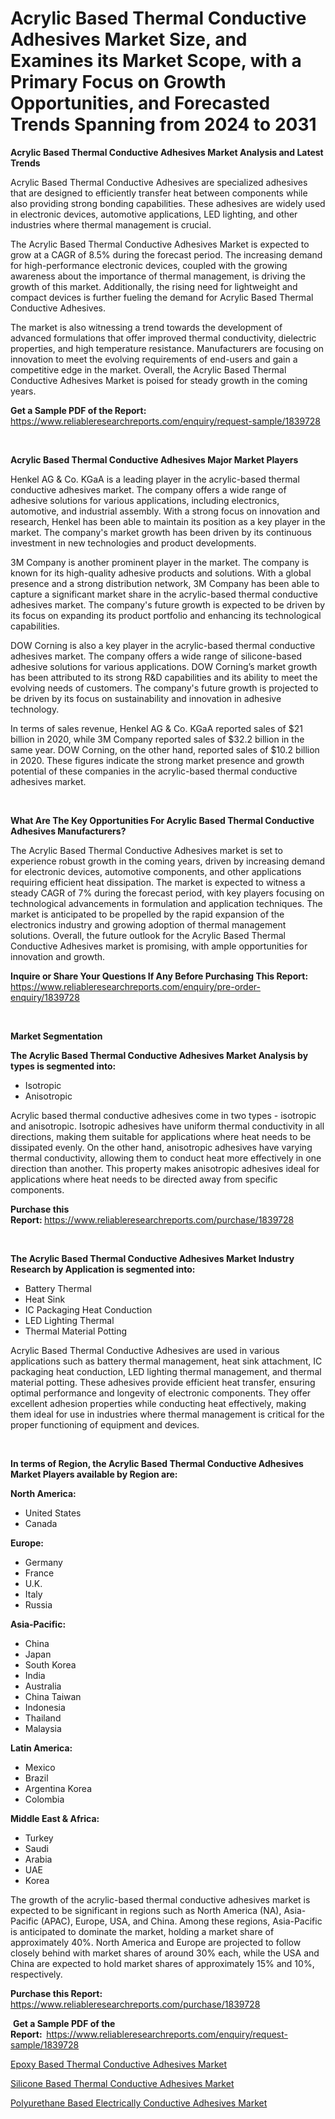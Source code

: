 <p><h1>Acrylic Based Thermal Conductive Adhesives Market Size, and Examines its Market Scope, with a Primary Focus on Growth Opportunities, and Forecasted Trends Spanning from 2024 to 2031</h1></p><p><strong>Acrylic Based Thermal Conductive Adhesives Market Analysis and Latest Trends</strong></p>
<p><p>Acrylic Based Thermal Conductive Adhesives are specialized adhesives that are designed to efficiently transfer heat between components while also providing strong bonding capabilities. These adhesives are widely used in electronic devices, automotive applications, LED lighting, and other industries where thermal management is crucial.</p><p>The Acrylic Based Thermal Conductive Adhesives Market is expected to grow at a CAGR of 8.5% during the forecast period. The increasing demand for high-performance electronic devices, coupled with the growing awareness about the importance of thermal management, is driving the growth of this market. Additionally, the rising need for lightweight and compact devices is further fueling the demand for Acrylic Based Thermal Conductive Adhesives.</p><p>The market is also witnessing a trend towards the development of advanced formulations that offer improved thermal conductivity, dielectric properties, and high temperature resistance. Manufacturers are focusing on innovation to meet the evolving requirements of end-users and gain a competitive edge in the market. Overall, the Acrylic Based Thermal Conductive Adhesives Market is poised for steady growth in the coming years.</p></p>
<p><strong>Get a Sample PDF of the Report:&nbsp;</strong> <a href="https://www.reliableresearchreports.com/enquiry/request-sample/1839728">https://www.reliableresearchreports.com/enquiry/request-sample/1839728</a></p>
<p>&nbsp;</p>
<p><strong>Acrylic Based Thermal Conductive Adhesives Major Market Players</strong></p>
<p><p>Henkel AG & Co. KGaA is a leading player in the acrylic-based thermal conductive adhesives market. The company offers a wide range of adhesive solutions for various applications, including electronics, automotive, and industrial assembly. With a strong focus on innovation and research, Henkel has been able to maintain its position as a key player in the market. The company's market growth has been driven by its continuous investment in new technologies and product developments.</p><p>3M Company is another prominent player in the market. The company is known for its high-quality adhesive products and solutions. With a global presence and a strong distribution network, 3M Company has been able to capture a significant market share in the acrylic-based thermal conductive adhesives market. The company's future growth is expected to be driven by its focus on expanding its product portfolio and enhancing its technological capabilities.</p><p>DOW Corning is also a key player in the acrylic-based thermal conductive adhesives market. The company offers a wide range of silicone-based adhesive solutions for various applications. DOW Corning’s market growth has been attributed to its strong R&D capabilities and its ability to meet the evolving needs of customers. The company's future growth is projected to be driven by its focus on sustainability and innovation in adhesive technology.</p><p>In terms of sales revenue, Henkel AG & Co. KGaA reported sales of $21 billion in 2020, while 3M Company reported sales of $32.2 billion in the same year. DOW Corning, on the other hand, reported sales of $10.2 billion in 2020. These figures indicate the strong market presence and growth potential of these companies in the acrylic-based thermal conductive adhesives market.</p></p>
<p>&nbsp;</p>
<p><strong>What Are The Key Opportunities For Acrylic Based Thermal Conductive Adhesives Manufacturers?</strong></p>
<p><p>The Acrylic Based Thermal Conductive Adhesives market is set to experience robust growth in the coming years, driven by increasing demand for electronic devices, automotive components, and other applications requiring efficient heat dissipation. The market is expected to witness a steady CAGR of 7% during the forecast period, with key players focusing on technological advancements in formulation and application techniques. The market is anticipated to be propelled by the rapid expansion of the electronics industry and growing adoption of thermal management solutions. Overall, the future outlook for the Acrylic Based Thermal Conductive Adhesives market is promising, with ample opportunities for innovation and growth.</p></p>
<p><strong>Inquire or Share Your Questions If Any Before Purchasing This Report:</strong> <a href="https://www.reliableresearchreports.com/enquiry/pre-order-enquiry/1839728">https://www.reliableresearchreports.com/enquiry/pre-order-enquiry/1839728</a></p>
<p>&nbsp;</p>
<p><strong>Market Segmentation</strong></p>
<p><strong>The Acrylic Based Thermal Conductive Adhesives Market Analysis by types is segmented into:</strong></p>
<p><ul><li>Isotropic</li><li>Anisotropic</li></ul></p>
<p><p>Acrylic based thermal conductive adhesives come in two types - isotropic and anisotropic. Isotropic adhesives have uniform thermal conductivity in all directions, making them suitable for applications where heat needs to be dissipated evenly. On the other hand, anisotropic adhesives have varying thermal conductivity, allowing them to conduct heat more effectively in one direction than another. This property makes anisotropic adhesives ideal for applications where heat needs to be directed away from specific components.</p></p>
<p><strong>Purchase this Report:&nbsp;</strong><a href="https://www.reliableresearchreports.com/purchase/1839728">https://www.reliableresearchreports.com/purchase/1839728</a></p>
<p>&nbsp;</p>
<p><strong>The Acrylic Based Thermal Conductive Adhesives Market Industry Research by Application is segmented into:</strong></p>
<p><ul><li>Battery Thermal</li><li>Heat Sink</li><li>IC Packaging Heat Conduction</li><li>LED Lighting Thermal</li><li>Thermal Material Potting</li></ul></p>
<p><p>Acrylic Based Thermal Conductive Adhesives are used in various applications such as battery thermal management, heat sink attachment, IC packaging heat conduction, LED lighting thermal management, and thermal material potting. These adhesives provide efficient heat transfer, ensuring optimal performance and longevity of electronic components. They offer excellent adhesion properties while conducting heat effectively, making them ideal for use in industries where thermal management is critical for the proper functioning of equipment and devices.</p></p>
<p>&nbsp;</p>
<p><strong>In terms of Region, the Acrylic Based Thermal Conductive Adhesives Market Players available by Region are:</strong></p>
<p>
    <p> <strong> North America: </strong>
        <ul>
            <li>United States</li>
            <li>Canada</li>
        </ul>
        </p> 
    <p> <strong> Europe: </strong>
        <ul>
            <li>Germany</li>
            <li>France</li>
            <li>U.K.</li>
            <li>Italy</li>
            <li>Russia</li>
        </ul>
        </p> 
    <p> <strong> Asia-Pacific: </strong>
        <ul>
            <li>China</li>
            <li>Japan</li>
            <li>South Korea</li>
            <li>India</li>
            <li>Australia</li>
            <li>China Taiwan</li>
            <li>Indonesia</li>
            <li>Thailand</li>
            <li>Malaysia</li>
        </ul>
        </p> 
    <p> <strong> Latin America: </strong>
        <ul>
            <li>Mexico</li>
            <li>Brazil</li>
            <li>Argentina Korea</li>
            <li>Colombia</li>
        </ul>
        </p> 
    <p> <strong> Middle East & Africa: </strong>
        <ul>
            <li>Turkey</li>
            <li>Saudi</li>
            <li>Arabia</li>
            <li>UAE</li>
            <li>Korea</li>
        </ul>
    </p>
    </p>
<p><p>The growth of the acrylic-based thermal conductive adhesives market is expected to be significant in regions such as North America (NA), Asia-Pacific (APAC), Europe, USA, and China. Among these regions, Asia-Pacific is anticipated to dominate the market, holding a market share of approximately 40%. North America and Europe are projected to follow closely behind with market shares of around 30% each, while the USA and China are expected to hold market shares of approximately 15% and 10%, respectively.</p></p>
<p><strong>Purchase this Report: </strong><a href="https://www.reliableresearchreports.com/purchase/1839728">https://www.reliableresearchreports.com/purchase/1839728</a></p>
<p>&nbsp;<strong>Get a Sample PDF of the Report:&nbsp;&nbsp;</strong><a href="https://www.reliableresearchreports.com/enquiry/request-sample/1839728">https://www.reliableresearchreports.com/enquiry/request-sample/1839728</a></p>
<p><strong></strong></p>
<p><p><a href="https://github.com/dimitrishawkinswaynenp91rgz/Market-Research-Report-List-1/blob/main/epoxy-based-thermal-conductive-adhesives-market.md">Epoxy Based Thermal Conductive Adhesives Market</a></p><p><a href="https://github.com/danielneavesallisons03mba/Market-Research-Report-List-1/blob/main/silicone-based-thermal-conductive-adhesives-market.md">Silicone Based Thermal Conductive Adhesives Market</a></p><p><a href="https://github.com/changoleonlaverguenzanoexiste/Market-Research-Report-List-2/blob/main/polyurethane-based-electrically-conductive-adhesives-market.md">Polyurethane Based Electrically Conductive Adhesives Market</a></p></p>